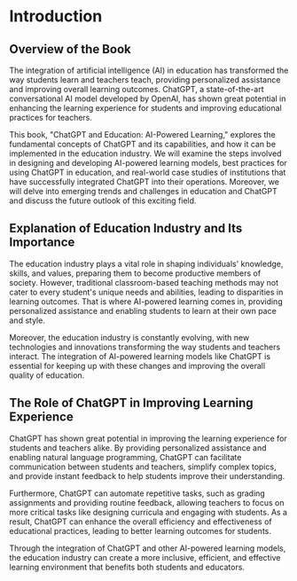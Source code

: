 Introduction
============

Overview of the Book
--------------------

The integration of artificial intelligence (AI) in education has transformed the way students learn and teachers teach, providing personalized assistance and improving overall learning outcomes. ChatGPT, a state-of-the-art conversational AI model developed by OpenAI, has shown great potential in enhancing the learning experience for students and improving educational practices for teachers.

This book, "ChatGPT and Education: AI-Powered Learning," explores the fundamental concepts of ChatGPT and its capabilities, and how it can be implemented in the education industry. We will examine the steps involved in designing and developing AI-powered learning models, best practices for using ChatGPT in education, and real-world case studies of institutions that have successfully integrated ChatGPT into their operations. Moreover, we will delve into emerging trends and challenges in education and ChatGPT and discuss the future outlook of this exciting field.

Explanation of Education Industry and Its Importance
----------------------------------------------------

The education industry plays a vital role in shaping individuals' knowledge, skills, and values, preparing them to become productive members of society. However, traditional classroom-based teaching methods may not cater to every student's unique needs and abilities, leading to disparities in learning outcomes. That is where AI-powered learning comes in, providing personalized assistance and enabling students to learn at their own pace and style.

Moreover, the education industry is constantly evolving, with new technologies and innovations transforming the way students and teachers interact. The integration of AI-powered learning models like ChatGPT is essential for keeping up with these changes and improving the overall quality of education.

The Role of ChatGPT in Improving Learning Experience
----------------------------------------------------

ChatGPT has shown great potential in improving the learning experience for students and teachers alike. By providing personalized assistance and enabling natural language programming, ChatGPT can facilitate communication between students and teachers, simplify complex topics, and provide instant feedback to help students improve their understanding.

Furthermore, ChatGPT can automate repetitive tasks, such as grading assignments and providing routine feedback, allowing teachers to focus on more critical tasks like designing curricula and engaging with students. As a result, ChatGPT can enhance the overall efficiency and effectiveness of educational practices, leading to better learning outcomes for students.

Through the integration of ChatGPT and other AI-powered learning models, the education industry can create a more inclusive, efficient, and effective learning environment that benefits both students and educators.
